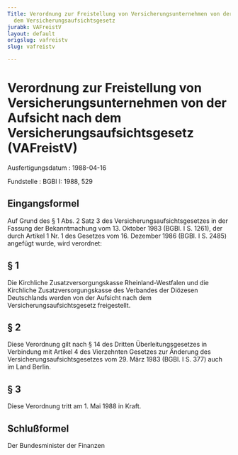 ```yaml
---
Title: Verordnung zur Freistellung von Versicherungsunternehmen von der Aufsicht nach
  dem Versicherungsaufsichtsgesetz
jurabk: VAFreistV
layout: default
origslug: vafreistv
slug: vafreistv

---
```


# Verordnung zur Freistellung von Versicherungsunternehmen von der Aufsicht nach dem Versicherungsaufsichtsgesetz (VAFreistV)

Ausfertigungsdatum
:   1988-04-16

Fundstelle
:   BGBl I: 1988, 529



## Eingangsformel

Auf Grund des § 1 Abs. 2 Satz 3 des Versicherungsaufsichtsgesetzes in
der Fassung der Bekanntmachung vom 13. Oktober 1983 (BGBl. I S. 1261),
der durch Artikel 1 Nr. 1 des Gesetzes vom 16. Dezember 1986 (BGBl. I
S. 2485) angefügt wurde, wird verordnet:


## § 1

Die Kirchliche Zusatzversorgungskasse Rheinland-Westfalen und die
Kirchliche Zusatzversorgungskasse des Verbandes der Diözesen
Deutschlands werden von der Aufsicht nach dem
Versicherungsaufsichtsgesetz freigestellt.


## § 2

Diese Verordnung gilt nach § 14 des Dritten Überleitungsgesetzes in
Verbindung mit Artikel 4 des Vierzehnten Gesetzes zur Änderung des
Versicherungsaufsichtsgesetzes vom 29. März 1983 (BGBl. I S. 377) auch
im Land Berlin.


## § 3

Diese Verordnung tritt am 1. Mai 1988 in Kraft.


## Schlußformel

Der Bundesminister der Finanzen

